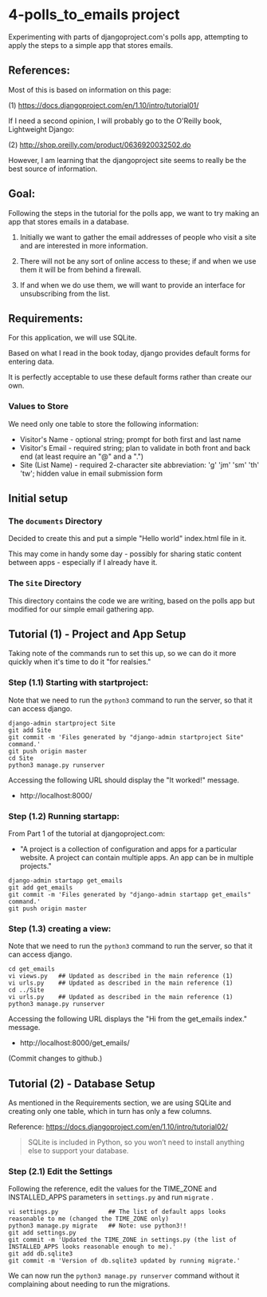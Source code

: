
# 4-polls_to_emails project

Experimenting with parts of djangoproject.com's polls app, attempting to apply the steps to a simple app that stores emails.

## References:

Most of this is based on information on this page:

(1) https://docs.djangoproject.com/en/1.10/intro/tutorial01/

If I need a second opinion, I will probably go to the O'Reilly book, Lightweight Django:

(2) http://shop.oreilly.com/product/0636920032502.do

However, I am learning that the djangoproject site seems to really be the best source of information.

## Goal:

Following the steps in the tutorial for the polls app, we want to try making an app that stores emails in a database.

1. Initially we want to gather the email addresses of people who visit a site and are interested in more information.

2. There will not be any sort of online access to these; if and when we use them it will be from behind a firewall.

3. If and when we do use them, we will want to provide an interface for unsubscribing from the list.

## Requirements:

For this application, we will use SQLite.

Based on what I read in the book today, django provides default forms for entering data.

It is perfectly acceptable to use these default forms rather than create our own.

### Values to Store

We need only one table to store the following information:

* Visitor's Name - optional string; prompt for both first and last name
* Visitor's Email - required string; plan to validate in both front and back end (at least require an "@" and a ".")
* Site (List Name) - required 2-character site abbreviation: 'g' 'jm' 'sm' 'th' 'tw'; hidden value in email submission form

## Initial setup

### The `documents` Directory

Decided to create this and put a simple "Hello world" index.html file in it.

This may come in handy some day - possibly for sharing static content between apps - especially if I already have it.

### The `Site` Directory

This directory contains the code we are writing, based on the polls app but modified for our simple email gathering app.

## Tutorial (1) - Project and App Setup

Taking note of the commands run to set this up, so we can do it more quickly when it's time to do it "for realsies."

### Step (1.1) Starting with startproject:

Note that we need to run the `python3` command to run the server, so that it can access django.

```
django-admin startproject Site
git add Site
git commit -m 'Files generated by "django-admin startproject Site" command.'
git push origin master
cd Site
python3 manage.py runserver
```

Accessing the following URL should display the "It worked!" message.

* http://localhost:8000/

### Step (1.2) Running startapp:

From Part 1 of the tutorial at djangoproject.com:

* "A project is a collection of configuration and apps for a particular website. A project can contain multiple apps. An app can be in multiple projects."

```
django-admin startapp get_emails
git add get_emails
git commit -m 'Files generated by "django-admin startapp get_emails" command.'
git push origin master
```

### Step (1.3) creating a view:

Note that we need to run the `python3` command to run the server, so that it can access django.

```
cd get_emails
vi views.py   ## Updated as described in the main reference (1)
vi urls.py    ## Updated as described in the main reference (1)
cd ../Site
vi urls.py    ## Updated as described in the main reference (1)
python3 manage.py runserver
```

Accessing the following URL displays the "Hi from the get_emails index." message.

* http://localhost:8000/get_emails/

(Commit changes to github.)

## Tutorial (2) - Database Setup

As mentioned in the Requirements section, we are using SQLite and creating only one table, which in turn has only a few columns.

Reference: https://docs.djangoproject.com/en/1.10/intro/tutorial02/

> SQLite is included in Python, so you won’t need to install anything else to support your database.

### Step (2.1) Edit the Settings

Following the reference, edit the values for the TIME_ZONE and INSTALLED_APPS parameters in `settings.py` and run `migrate` .

```
vi settings.py              ## The list of default apps looks reasonable to me (changed the TIME_ZONE only)
python3 manage.py migrate   ## Note: use python3!!
git add settings.py
git commit -m 'Updated the TIME_ZONE in settings.py (the list of INSTALLED_APPS looks reasonable enough to me).'
git add db.sqlite3
git commit -m 'Version of db.sqlite3 updated by running migrate.'
```

We can now run the `python3 manage.py runserver` command without it complaining about needing to run the migrations.

